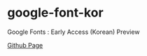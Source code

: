 google-font-kor
===============

Google Fonts : Early Access (Korean) Preview

[Github Page](http://deminoth.github.io/google-font-kor/)